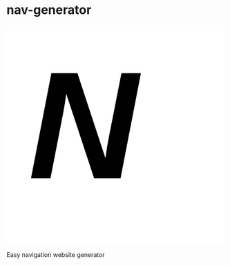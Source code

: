 # nav-generator

<p align="center">
  <img src="./images/logox.svg" alt="Logo" />
</p>

Easy navigation website generator
